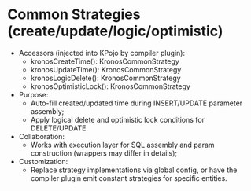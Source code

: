 # Common Strategies (create/update/logic/optimistic)

- Accessors (injected into KPojo by compiler plugin):
  - kronosCreateTime(): KronosCommonStrategy
  - kronosUpdateTime(): KronosCommonStrategy
  - kronosLogicDelete(): KronosCommonStrategy
  - kronosOptimisticLock(): KronosCommonStrategy
- Purpose:
  - Auto-fill created/updated time during INSERT/UPDATE parameter assembly;
  - Apply logical delete and optimistic lock conditions for DELETE/UPDATE.
- Collaboration:
  - Works with execution layer for SQL assembly and param construction (wrappers may differ in details);
- Customization:
  - Replace strategy implementations via global config, or have the compiler plugin emit constant strategies for specific entities.
